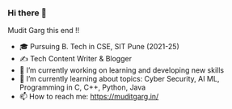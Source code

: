 ### Hi there 👋
Mudit Garg this end !!

- 🎓 Pursuing B. Tech in CSE, SIT Pune (2021-25)
- ✍️ Tech Content Writer & Blogger
- 🔭 I’m currently working on learning and developing new skills
- 🌱 I’m currently learning about topics: Cyber Security, AI ML, Programming in C, C++, Python, Java
- 📫 How to reach me: https://muditgarg.in/

<!--
**MG2708/MG2708** is a ✨ _special_ ✨ repository because its `README.md` (this file) appears on your GitHub profile.
-->
